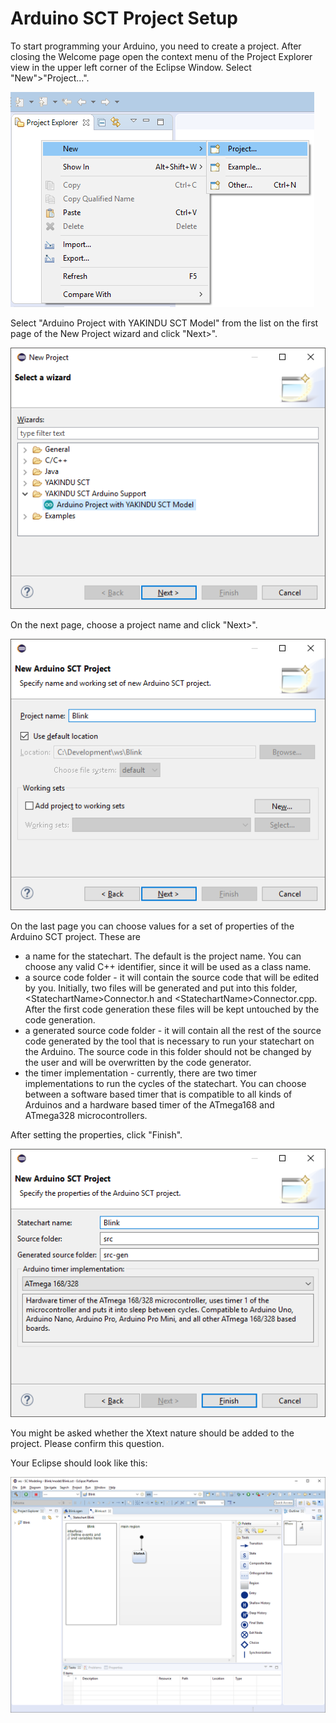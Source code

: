 # Arduino SCT Project Setup

To start programming your Arduino, you need to create a project. After closing the Welcome page open the context menu of the Project Explorer view in the upper left corner of the Eclipse Window. Select "New">"Project...".

![New Project](screenshots/NewProjectContextMenu.png)

Select "Arduino Project with YAKINDU SCT Model" from the list on the first page of the New Project wizard and click "Next>".

![New Project Wizard](screenshots/NewProjectWizard.png)

On the next page, choose a project name and click "Next>".

![New Arduino SCT Project - Project Name](screenshots/NewArduinoProjectWizardPage.png)

On the last page you can choose values for a set of properties of the Arduino SCT project. These are

* a name for the statechart. The default is the project name. You can choose any valid C++ identifier, since it will be used as a class name.
* a source code folder - it will contain the source code that will be edited by you. Initially, two files will be generated and put into this folder, &lt;StatechartName&gt;Connector.h and &lt;StatechartName&gt;Connector.cpp. After the first code generation these files will be kept untouched by the code generation.
* a generated source code folder - it will contain all the rest of the source code generated by the tool that is necessary to run your statechart on the Arduino. The source code in this folder should not be changed by the user and will be overwritten by the code generator.
* the timer implementation - currently, there are two timer implementations to run the cycles of the statechart. You can choose between a software based timer that is compatible to all kinds of Arduinos and a hardware based timer of the ATmega168 and ATmega328 microcontrollers.

After setting the properties, click "Finish".

![New Arduino SCT Project - Project Properties](screenshots/ProjectPropertiesWizardPage.png)

You might be asked whether the Xtext nature should be added to the project. Please confirm this question.

Your Eclipse should look like this:

![New Arduino SCT Project - Project Properties](screenshots/NewArduinoSCTProject.png)
